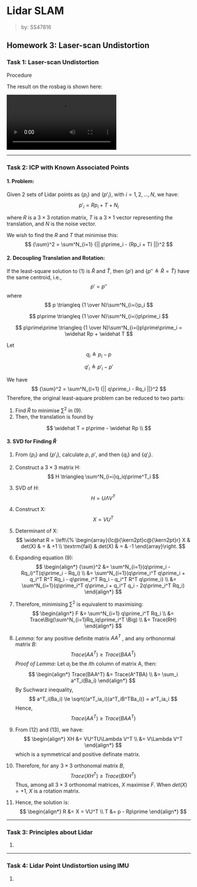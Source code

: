 # Lidar SLAM

> by: SS47816

## Homework 3: Laser-scan Undistortion

### Task 1: Laser-scan Undistortion

Procedure 

The result on the rosbag is shown here:

<video src="./media/undistortion.mp4"></video>

---

### Task 2: ICP with Known Associated Points

#### 1. Problem:

Given 2 sets of Lidar points as $\{p_i\}$ and $\{p\prime _i\}$, with $i = 1,2,\dots,N$, we have:
$$
p\prime_i = Rp_i + T + N_i
$$

where $R$ is a $3\times3$ rotation matrix, $T$ is a $3\times1$ vector representing the translation, and $N$ is the noise vector. 

We wish to find the $R$ and $T$ that minimise this:
$$
{\sum}^2 = \sum^N_{i=1} {|| p\prime_i - (Rp_i + T) ||}^2
$$

#### 2. Decoupling Translation and Rotation:

If the least-square solution to (1) is $\widehat R$ and $\widehat T$, then $\{p\prime)$ and $\{p\prime\prime \triangleq \widehat R = \widehat T\}$ have the same centroid, i.e.,
$$
p\prime = p\prime\prime
$$
where
$$
p \triangleq {1 \over N}\sum^N_{i=i}p_i
$$

$$
p\prime \triangleq {1 \over N}\sum^N_{i=i}p\prime_i
$$

$$
p\prime\prime \triangleq {1 \over N}\sum^N_{i=i}p\prime\prime_i = \widehat Rp + \widehat T
$$

Let
$$
q_i \triangleq p_i - p
$$

$$
q\prime_i \triangleq p\prime_i - p\prime
$$

We have
$$
{\sum}^2 = \sum^N_{i=1} {|| q\prime_i - Rq_i ||}^2
$$
Therefore, the original least-aquare problem can be reduced to two parts:

1. Find $\widehat R$ to minimise ${\sum}^2$ in (9).
2. Then, the translation is found by

$$
\widehat T = p\prime - \widehat Rp \\
$$

#### 3. SVD for Finding $\widehat R$

1. From $\{p_i\}$ and $\{p\prime _i\}$, calculate $p$, $p\prime$, and then $\{q_i\}$ and $\{q\prime _i\}$.

2. Construct a $3\times3$ matrix H:
   $$
   H \triangleq \sum^N_{i=i}q_iq\prime^T_i
   $$
   
3. SVD of H:
   $$
   H = U\Lambda V^T
   $$

4. Construct X:
   $$
   X = VU^T
   $$
   
5. Determinant of X:
   $$
   \widehat R = \left\{%
   \begin{array}{lc@{\kern2pt}c@{\kern2pt}r}
   X & det(X) & = & +1 \\
   \textrm{fail} & det(X) & = & -1
   \end{array}\right.
   $$
   
6. Expanding equation (9):
   $$
   \begin{align*}
   {\sum}^2 &= \sum^N_{i=1}(q\prime_i - Rq_i)^T(q\prime_i - Rq_i) \\
   &= \sum^N_{i=1}(q\prime_i^T q\prime_i + q_i^T R^T Rq_i - q\prime_i^T Rq_i - q_i^T R^T q\prime_i) \\
   &= \sum^N_{i=1}(q\prime_i^T q\prime_i + q_i^T q_i - 2q\prime_i^T Rq_i)
   \end{align*}
   $$

7. Therefore, minimising $\sum^2$ is equivalent to maximising:
   $$
   \begin{align*}
   F &= \sum^N_{i=1} q\prime_i^T Rq_i \\
   &= Trace\Big(\sum^N_{i=1}Rq_iq\prime_i^T \Big) \\
   &= Trace(RH)
   \end{align*}
   $$
   

8. _Lemma:_ for any positive definite matrix $AA^T$ , and any orthonormal matrix $B$:
   $$
   Trace(AA^T) \geq Trace(BAA^T)
   $$
   _Proof of Lemma:_ Let $a_i$ be the $i$th column of matrix A, then:
   $$
   \begin{align*}
   Trace(BAA^T) &= Trace(A^TBA) \\
   &= \sum_i a^T_i(Ba_i)
   \end{align*}
   $$
   By Suchwarz inequality, 
   $$
   a^T_i(Ba_i) \le \sqrt{(a^T_ia_i)(a^T_iB^TBa_i)} = a^T_ia_i
   $$
   Hence,
   $$
   Trace(AA^T) \geq Trace(BAA^T)
   $$

9. From (12) and (13), we have:
   $$
   \begin{align*}
   XH &= VU^TU\Lambda V^T \\
   &= V\Lambda V^T
   \end{align*}
   $$
   which is a symmetrical and positive definate matrix.

10. Therefore, for any $3\times3$ orthonomal matrix $B$,
    $$
    Trace(XH^T) \geq Trace(BXH^T)
    $$
    Thus, among all $3\times3$ orthonomal matrices, $X$ maximise $F$. When $det(X) = +1$, $X$ is a rotation matrix. 

11. Hence, the solution is:
    $$
    \begin{align*}
    R &= X = VU^T \\
    T &= p - Rp\prime
    \end{align*}
    $$
    

---

### Task 3: Principles about Lidar

1. 

---

### Task 4: Lidar Point Undistortion using IMU

1. 


